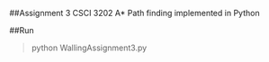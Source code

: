 ##Assignment 3 CSCI 3202
A* Path finding implemented in Python

##Run
>python WallingAssignment3.py
